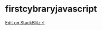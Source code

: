 # firstcybraryjavascript

[Edit on StackBlitz ⚡️](https://stackblitz.com/edit/firstcybraryjavascript)